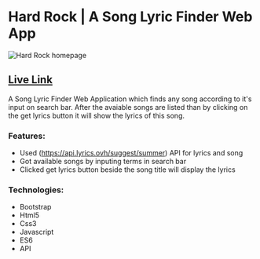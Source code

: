 # Hard Rock | A Song Lyric Finder Web App

![Hard Rock homepage](https://i.imgur.com/7Vr7gae.png)

## [Live Link](https://sou-rav.github.io/hard-rock)

A Song Lyric Finder Web Application which finds any song according to it's input on search bar. After the avaiable songs are listed than by clicking on the get lyrics button it will show the lyrics of this song.

### Features:

- Used (https://api.lyrics.ovh/suggest/summer) API for lyrics and song
- Got available songs by inputing terms in search bar
- Clicked get lyrics button beside the song title will display the lyrics

### Technologies:

- Bootstrap
- Html5
- Css3
- Javascript
- ES6
- API
